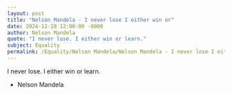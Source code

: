 ```yaml
---
layout: post
title: "Nelson Mandela - I never lose I either win or"
date: 2024-12-28 12:00:00 -0000
author: Nelson Mandela
quote: "I never lose. I either win or learn."
subject: Equality
permalink: /Equality/Nelson Mandela/Nelson Mandela - I never lose I either win or
---
```


I never lose. I either win or learn.

- Nelson Mandela
